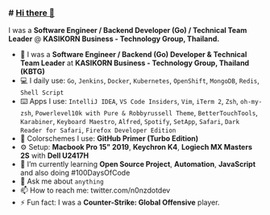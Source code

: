 ### # [Hi there 👋](https://n0nz.github.io)

I was a **Software Engineer / Backend Developer (Go) / Technical Team Leader** @ **KASIKORN Business - Technology Group, Thailand.**

- 🔭 I was a **Software Engineer / Backend (Go) Developer & Technical Team Leader** at **KASIKORN Business - Technology Group, Thailand (KBTG)**
- 💻 I daily use: `Go`, `Jenkins`, `Docker`, `Kubernetes`, `OpenShift`, `MongoDB`, `Redis`, `Shell Script`
- ⌨️ Apps I use: `IntelliJ IDEA`, `VS Code Insiders`, `Vim`, `iTerm 2`, `Zsh`, `oh-my-zsh`, `Powerlevel10k with Pure & Robbyrussell Theme`, `BetterTouchTools`, `Karabiner`, `Keyboard Maestro`, `Alfred`, `Spotify`, `SetApp`, `Safari`, `Dark Reader for Safari`, `Firefox Developer Edition`
- 🚀 Colorschemes I use: **GitHub Primer (Turbo Edition)**
- ⚙️ Setup: **Macbook Pro 15" 2019**, **Keychron K4**, **Logiech MX Masters 2S** with **Dell U2417H**
- 🌱 I’m currently learning **Open Source Project**, **Automation**, **JavaScript** and also doing #100DaysOfCode
- 💬 Ask me about `anything`
- 📫 How to reach me: twitter.com/n0nzdotdev
- ⚡ Fun fact: I was a **Counter-Strike: Global Offensive** player.
